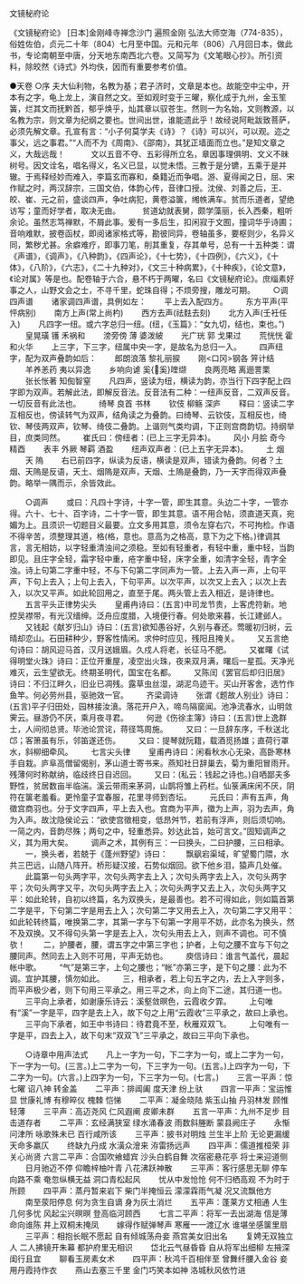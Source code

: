 <!-- { "loadSidebar": true } -->
文镜秘府论

《文镜秘府论》  [日本]金刚峰寺禅念沙门 遍照金刚
弘法大师空海（774-835），俗姓佐伯，贞元二十年（804）七月至中国。元和元年（806）八月回日本，做此书，专论南朝至中唐，分天地东南西北六卷。又简写为《文笔眼心抄》。所引资料，除皎然《诗式》外均佚，因而有重要参考价值。

●天卷
○序
夫大仙利物，名教为基；君子济时，文章是本也。故能空中尘中，开本有之字，龟上龙上，演自然之文。至如观时变于三曜，察化成于九州，金玉笙簧，烂其文而抚黔首，郁乎焕乎，灿其章以驭苍生。然则一为名始，文则教源，以名教为宗，则文章为纪纲之要也。世间出世，谁能遗此乎！故经说阿毗跋致菩萨，必须先解文章。孔宣有言：“小子何莫学夫《诗》？《诗》可以兴，可以观。迩之事父，远之事君。”“人而不为《周南》、《邵南》，其犹正墙面而立也。”是知文章之义，大哉远哉！　
　　文以五音不夺、五彩得所立名，章因事理俱明、文义不昧树号。因文诠名，唱名得义，名义已显，以觉未悟。三教于是分镳，五乘于是并辙。于焉释经妙而难入，李篇玄而寡和，桑籍近而争唱。游、夏得闻之日，屈、宋作赋之时，两汉辞宗，三国文伯，体韵心传，音律口授。沈侯、刘善之后，王、皎、崔、元之前，盛谈四声，争吐病犯，黄卷溢箧，缃帙满车。贫而乐道者，望绝访写；童而好学者，取决无由。　
　　贫道幼就表舅，颇学藻丽，长入西秦，粗听余论。虽然志笃禅默，不屑此事。爰有一多后生，扣闲寂于文囿，撞词华乎诗圃；音响难默，披卷函杖，即阅诸家格式等，勘彼同异，卷轴虽多，要枢则少，名异义同，繁秽尤甚。余癖难疗，即事刀笔，削其重复，存其单号，总有一十五种类：谓《声谱》，《调声》，《八种韵》，《四声论》，《十七势》，《十四例》，《六义》，《十体》，《八阶》，《六志》，《二十九种对》，《文三十种病累》，《十种疾》，《论文意》，《论对属》等是也。配卷轴于六合，悬不朽于两曜，名曰《文镜秘府论》。庶缁素好事之人，山野文会之士，不寻千里，蛇珠自得；不烦旁搜，雕龙可期。
　　○调四声谱
　　诸家调四声谱，具例如左：
　　平上去入配四方。
　　东方平声(平怦病别)
　　南方上声(常上尚杓)
　　西方去声(祛麮去刻)
　　北方入声(壬衽任入)
　　凡四字一纽。或六字总归一纽。(纽，《玉篇》：“女九切，结也，束也。”)
　　皇晃璜 镬 禾祸和
　　滂旁傍 薄 婆泼紴
　　光广珖 郭 戈果过
　　荒恍恍 霍 和火华
　　上三字，下三字，纽属中央一字，是故名为总归一入。
　　四声纽字，配为双声叠韵如后：
　　郎朗浪落 黎礼丽捩
　　刚<口冈>钢各 笄计结
　　羊养恙药 夷以异逸
　　乡响向谑 奚{奚}喹缬
　　良两亮略 离逦詈栗
　　张长怅著 知倁智窒
　　凡四声，竖读为纽，横读为韵，亦当行下四字配上四字即为双声。若解此法，即解反音法。反音法有二种：一纽声反音，二双声反音。一切反音有此法也。
　　绮琴 良首 书林
　　钦伎 柳觞 深庐
　　释曰：竖读二字互相反也，傍读转气为双声，结角读之为叠韵。曰绮琴、云钦伎，互相反也，绮钦、琴伎两双声，钦琴、绮伎二叠韵。上谐则气类均调，下正则宫商韵切。持纲举目，庶类同然。
　　崔氏曰：傍纽者：(已上三字无异本)。
　　风小 月脍 奇今 精酉
　　表丰 外厥 琴羁 酒盈
　　纽声双声者：(已上五字无异本)。
　　土 烟
　　天 隖
　　右已前四字，纵读为反语，横读是双声，错读为叠韵。何者？土烟、天隖是反语，天土、烟隖是双声，天烟、土隖是叠韵，乃一天字而得双声叠韵。略举一隅而示，余皆效此。

　　○调声
　　或曰：凡四十字诗，十字一管，即生其意。头边二十字，一管亦得。六十、七十、百字诗，二十字一管，即生其意。语不用合帖，须直道天真，宛媚为上。且须识一切题目义最要。立文多用其意，须令左穿右穴，不可拘检。作语不得辛苦，须整理其道，格(格，意也。意高为之格高，意下为之下格。)律调其言，言无相妨，以字轻重清浊间之须稳。至如有轻重者，有轻中重，重中轻，当韵即见。且庄字全轻，霜字轻中重，疮字重中轻，床字全重，如清字全轻，青字全浊。诗上句第二字重中轻，不与下句第二字同声为一管。上去入声一声，上句平声，下句上去入；上句上去入，下句平声。以次平声，以次又上去入；以次上去入，以次又平声。如此轮回用之，直至于尾。两头管上去入相近，是诗律也。
　　五言平头正律势尖头
　　皇甫冉诗曰：(五言)中司龙节贵，上客虎符新。地控吴襟带，有光汉缙绅。泛舟应度腊，入境便行春。何处歌来暮，长江建邺人。
　　又钱起《献岁归山》诗曰：(五言)欲知愚谷好，久别与春还。莺暖初归树，云晴却恋山。石田耕种少，野客性情闲。求仲时应见，残阳且掩关。
　　又五言绝句诗曰：胡风迎马首，汉月送娥眉。久戍人将老，长征马不肥。
　　又崔曙《试得明堂火珠》诗曰：正位开重屋，凌空出火珠，夜来双月满，曙后一星孤。天净光难灭，云生望欲无。终期圣明代，国宝在名都。
　　又陈闰《罢官后却归旧居》诗曰：不归江畔久，旧业已凋残。露草虫丝湿，湖泥鸟迹干。买山开客舍，选竹作鱼竿。何必劳州县，驱驰效一官。
　　齐梁调诗
　　张谓《题故人别业》诗曰：(五言)平子归田处，园林接汝濆。落花开户入，啼鸟隔窗闻。池净流春水，山明敛霁云。昼游仍不厌，乘月夜寻君。
　　何逊《伤徐主簿》诗曰：(五言)世上逸群士，人间彻总贤。毕池论赏诧，蒋径笃周施。
　　又曰：一旦辞东序，千秋送北邙；客箫虽有乐，邻笛遂还伤。
　　又曰：提琴就阮籍，载酒觅扬雄；直荷行罩水，斜柳细牵风。
　　七言尖头律
　　皇甫冉诗曰：闲看秋水心无染，高卧寒林手自栽。庐阜高僧留偈别，茅山道士寄书来。燕知社日辞巢去，菊为重阳冒雨开。残薄何时称献纳，临歧终日自迟回。
　　又曰：(私云：钱起之诗也。)自哂鄙夫多野性，贫居数亩半临湍。溪云带雨来茅洞，山鹊将雏上药栏。仙箓满床闲不厌，阴符在箧老羞看。更怜童子宜春服，花里寻师到杏坛。
　　元氏曰：声有五声，角徵宫商羽也。分于文字四声，平上去入也。宫商为平声，徵为上声，羽为去声，角为入声。故沈隐侯论云：“欲使宫徵相变，低昂舛节，若前有浮声，则后须切响。一简之内，音韵尽殊；两句之中，轻重悉异。妙达此旨，始可言文。”固知调声之义，其为用大矣。
　　调声之术，其例有三：一曰换头，二曰护腰，三曰相承。
　　一，换头者，若兢于《蓬州野望》诗曰：
　　飘飖宕渠域，旷望蜀门隈，水共三巴远，山随八阵开。桥形疑汉接，石势似烟回。欲下他乡泪，猿声几处催。
　　此篇第一句头两字平，次句头两字去上入；次句头两字去上入，次句头两字平；次句头两字又平，次句头两字去上入；次句头两字又去上入，次句头两字又平：如此轮转，自初以终篇，名为双换头，是最善也。若不可得如此，则如篇首第二字是平，下句第二字是用去上入；次句第二字又用去上入，次句第二字又用平：如此轮转终篇，唯换第二字，其第一字与下句第一字用平不妨，此亦名为换头，然不及双换。又不得句头第一字是去上入，次句头用去上入，则声不调也。可不慎欤！
　　二，护腰者，腰，谓五字之中第三字也；护者，上句之腰不宜与下句之腰同声。然同去上入则不可用，平声无妨也。
　　庾信诗曰：谁言气盖代，晨起帐中歌。
　　“气”是第三字，上句之腰也；“帐”亦第三字，是下句之腰：此为不调。宜护其腰，慎勿如此。
　　三，相承者，若上句五字之内，去上入字则多，而平声极少者，则下句用三平承之。用三平之术，向上向下二途，其归道一也。
　　三平向上承者，如谢康乐诗云：溪壑敛暝色，云霞收夕霏。
　　上句唯有“溪”一字是平，四字是去上入，故下句之上用“云霞收”三平承之，故曰上承也。
　　三平向下承者，如王中书诗曰：待君竟不至，秋雁双双飞。
　　上句唯有一字是平，四去上入，故下句末“双双飞”三平承之，故曰三平向下承也。

　　○诗章中用声法式
　　凡上一字为一句，下二字为一句，或上二字为一句，下一字为一句。(三言。)上二字为一句，下三字为一句。(五言。)上四字为一句，下二字为一句。(六言。)上四字为一句，下三字为一句。(七言。)
　　三言一平声：惊七曜 诏八神 转金盖
　　二平声：排阊阖 度天津 纷上驮
　　四言一平声：宝运惟显 世康礼博 有穆晬仪 槐棘 恺悌
　　二平声：凝金晓陆 紫玉山抽 丹羽林发 顾惟轻薄
　　三平声：高迈尧风 仁风遐阐 皮卿未群
　　五言一平声：九州不足步 目击道存者
　　二平声：玄经满狭室 绿水涌春波 雨数斜塍断 蒙县阙庄子
　　永惭问津所 咏歌殊未已 百行咸所该
　　三平声：披书对明烛 兰生半上阶 无论更漏缓 天命多羸仄
　　终缺九丹成 水潢众澮来 洊雷扬远声
　　四平声：儒道推桓荣 非关心尚贤
六言二平声：合国吹飨蜡宾 沙头白鹤自舞 次宿密悬花亭 将士来迎道侧
　　日月驰迈不停 仰瞻梓柚叶青 八花沸跃神散
　　三平声：客行感思无聊 停车向路不乘 奄忽纵横无益 洞口青松起风
　　忧从中发怆怆 何不归栖高观 不为时于所顾
　　四平声：蒸丹暂来岩下 柴门半掩恒云 濛濛霖雨气凝 况又流飘他方
　　南至荥阳停息 何为贪生自谪 身为灰土消烂
　　五平声：蓬莱方丈相通 人生几何多忧 风起尘兴暝暝 登高临河顾西
　　七言二平声：将军一去出湖海 信是薄命向谁陈 井上双桐未掩凤
　　嫁得作赋弹琴声 寒雁一一渡辽水 谁堪坐感箧里扇
　　三平声：相抱长眠不愿起 自有倾城荡舟妾 燕宫美女旧出名
　　复娉无双独立人 二人拂镜开朱幕 都护府里无相识
　　岱北云气昼昏昏 自从将军出细柳 左掖深闺行且宜
　　聊看玉房素女术
　　四平声：秋鸿千百相伴至 曾舞纤腰入金谷 妾用丹霞持作衣
　　燕山去塞三千里 金门巧笑本如神 洛城秋风依竹进
